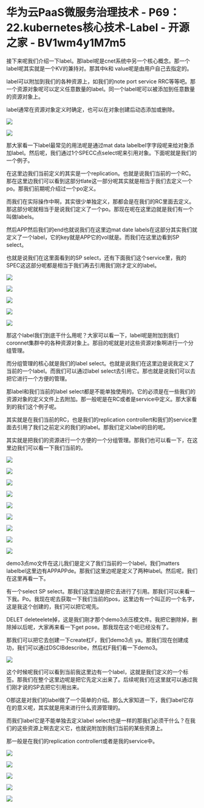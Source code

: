 # 华为云PaaS微服务治理技术 - P69：22.kubernetes核心技术-Label - 开源之家 - BV1wm4y1M7m5

接下来呢我们介绍一下label。那label呢是cnet系统中另一个核心概念。那一个label呢其实就是一个KV的兼持对。那其中k和 value呢是由用户自己去指定的。

label可以附加到我们的各种资源上，如我们的note port service RRC等等吧。那一个资源对象呢可以定义任意数量的label。同一个label呢可以被添加到任意数量的资源对象上。

label通常在资源对象定义时确定，也可以在对象创建后动态添加或删除。

![](img/1c2968a8a5067c92076a1e1fe5663144_1.png)

![](img/1c2968a8a5067c92076a1e1fe5663144_2.png)

那大家看一下label最常见的用法呢是通过mat data labelbel字字段呢来给对象添加label。然后呢，我们通过1个SPECC点select呢来引用对象。下面呢就是我们的一个例子。

在这里边我们当前定义的其实是一个replication。也就是说我们当前的一个RC。那在这里边我们可以看到这部分tlate这一部分呢其实就是相当于我们去定义一个po。那我们前期呢介绍过一个po定义。

而我们在实际操作中啊，其实很少单独定义，那都会是在我们的RC里面去定义。那这部分呢就相当于是说我们定义了一个po。那现在呢在这里边就是我们有一个叫做labels。

然后APP然后我们的end也就说我们在这里边mat date labels在这部分其实我们就定义了一个label，它的key就是APP它的vol就是。而我们在这里边看到SP select。

也就是说我们在这里面看到的SP select，还有下面我们这个service里，我的SPEC这这部分呢都是相当于我们再去引用我们刚才定义的label。



![](img/1c2968a8a5067c92076a1e1fe5663144_4.png)

![](img/1c2968a8a5067c92076a1e1fe5663144_5.png)

![](img/1c2968a8a5067c92076a1e1fe5663144_6.png)

![](img/1c2968a8a5067c92076a1e1fe5663144_7.png)

![](img/1c2968a8a5067c92076a1e1fe5663144_8.png)

那这个label我们到底干什么用呢？大家可以看一下，label呢是附加到我们coronnet集群中的各种资源对象上。那目的呢就是对这些资源对象啊进行一个分组管理。

而分组管理的核心就是我们的label select。也就是说我们在这里边是说我定义了当前的一个label。而我们可以通过label select去引用它。那也就是说我们可以去把它进行一个方便的管理。

那label和我们当前的label select都是不能单独使用的。它的必须是在一些我们的资源对象的定义文件上去附加。那一般呢是在RC或者是service中定义。那大家看到的我们这个例子呢。

其实就是在我们当前的RC，也是我们的replication controllert和我们的service里面去引用了我们之前定义的我们的label。那我们定义label的目的呢。

其实就是把我们的资源进行一个方便的一个分组管理。那我们也可以看一下，在这里边我们可以看一下我们当前的。



![](img/1c2968a8a5067c92076a1e1fe5663144_10.png)

![](img/1c2968a8a5067c92076a1e1fe5663144_11.png)

![](img/1c2968a8a5067c92076a1e1fe5663144_12.png)

![](img/1c2968a8a5067c92076a1e1fe5663144_13.png)

![](img/1c2968a8a5067c92076a1e1fe5663144_14.png)

![](img/1c2968a8a5067c92076a1e1fe5663144_15.png)

![](img/1c2968a8a5067c92076a1e1fe5663144_16.png)

![](img/1c2968a8a5067c92076a1e1fe5663144_17.png)

![](img/1c2968a8a5067c92076a1e1fe5663144_18.png)

demo3点mo文件在这儿我们是定义了我们当前的一个label，我们matters labelbel这里边有APPAPPde。那我们这里边呢是定义了两种label。然后呢，我们在这里再看一下。

有一个select SP select。那我们这里边是把它去进行了引用。那我们可以来看一下我。Po。我现在呢去获取一下我们当前的pos，这里边有一个叫正的一个名字，这是我这个创建的，我们可以把它呢先。

DELET deleteelete掉，这是我们刚才那个demo3点压模文件。我把它删除掉，删除掉以后呢，大家再来看一下get pose。那我现在这个呃已经没有了。

那我们可以把它去创建一下create杠F，我们demo3点 ya。那我们现在创建成功，我们可以通过DSCIBdescribe，然后杠F我们看一下demo3。



![](img/1c2968a8a5067c92076a1e1fe5663144_20.png)

这个时候呢我们可以看到当前我这里边有一个label，这就是我们定义的一个标签。那我们在整个这里边呢是把它先定义出来了。后续呢我们在这里就可以通过我们刚才说的SP去把它引用出来。

O那这是对我们的label做了一个简单的介绍。那么大家知道一下，我们label它存在的意义呢，其实就是用来进行什么资源管理的。

而我们label它是不能单独去定义label select也是一样的那我们必须干什么？在我们的这些资源上啊去定义它，也就说附加到我们当前的某些资源上。

那一般是在我们的replication controllert或者是我的service中。

![](img/1c2968a8a5067c92076a1e1fe5663144_22.png)

![](img/1c2968a8a5067c92076a1e1fe5663144_23.png)

![](img/1c2968a8a5067c92076a1e1fe5663144_24.png)

![](img/1c2968a8a5067c92076a1e1fe5663144_25.png)

![](img/1c2968a8a5067c92076a1e1fe5663144_26.png)